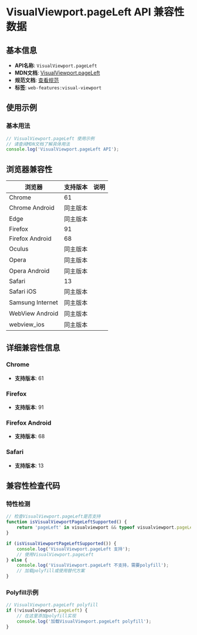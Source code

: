 # VisualViewport.pageLeft API 兼容性数据

## 基本信息

- **API名称**: `VisualViewport.pageLeft`
- **MDN文档**: [VisualViewport.pageLeft](https://developer.mozilla.org/docs/Web/API/VisualViewport/pageLeft)
- **规范文档**: [查看规范](https://drafts.csswg.org/cssom-view/#dom-visualviewport-pageleft)
- **标签**: `web-features:visual-viewport`

## 使用示例

### 基本用法

```javascript
// VisualViewport.pageLeft 使用示例
// 请查阅MDN文档了解具体用法
console.log('VisualViewport.pageLeft API');
```

## 浏览器兼容性

| 浏览器 | 支持版本 | 说明 |
|--------|----------|------|
| Chrome | 61 |  |
| Chrome Android | 同主版本 |  |
| Edge | 同主版本 |  |
| Firefox | 91 |  |
| Firefox Android | 68 |  |
| Oculus | 同主版本 |  |
| Opera | 同主版本 |  |
| Opera Android | 同主版本 |  |
| Safari | 13 |  |
| Safari iOS | 同主版本 |  |
| Samsung Internet | 同主版本 |  |
| WebView Android | 同主版本 |  |
| webview_ios | 同主版本 |  |

## 详细兼容性信息

### Chrome

- **支持版本**: 61

### Firefox

- **支持版本**: 91

### Firefox Android

- **支持版本**: 68

### Safari

- **支持版本**: 13

## 兼容性检查代码

### 特性检测

```javascript
// 检查VisualViewport.pageLeft是否支持
function isVisualViewportPageLeftSupported() {
    return 'pageLeft' in visualviewport && typeof visualviewport.pageLeft === 'function';
}

if (isVisualViewportPageLeftSupported()) {
    console.log('VisualViewport.pageLeft 支持');
    // 使用VisualViewport.pageLeft
} else {
    console.log('VisualViewport.pageLeft 不支持，需要polyfill');
    // 加载polyfill或使用替代方案
}
```

### Polyfill示例

```javascript
// VisualViewport.pageLeft polyfill
if (!visualviewport.pageLeft) {
    // 在这里添加polyfill实现
    console.log('加载VisualViewport.pageLeft polyfill');
}
```

